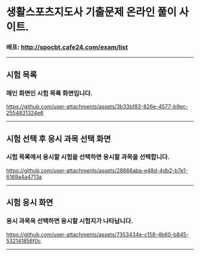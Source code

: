 # 생활스포츠지도사 기출문제 온라인 풀이 사이트.

### 배포: <http://spocbt.cafe24.com/exam/list>





---

## 시험 목록

### 메인 화면인 시험 목록 화면입니다.

https://github.com/user-attachments/assets/3b33bf83-826e-4577-b9ec-2554831324e6

---

## 시험 선택 후 응시 과목 선택 화면

### 시험 목록에서 응시할 시험을 선택하면 응시할 과목을 선택합니다.

https://github.com/user-attachments/assets/28866aba-e48d-4db2-b7e1-6169a4a4713a

---

## 시험 응시 화면

### 응시 과목윽 선택하면 응시할 시험지가 나타납니다.

https://github.com/user-attachments/assets/7353434e-c158-4b60-b845-532141856f0c

---







